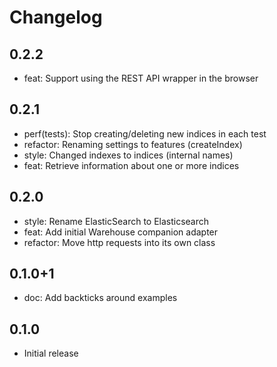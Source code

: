 # Changelog

## 0.2.2
- feat: Support using the REST API wrapper in the browser

## 0.2.1
- perf(tests): Stop creating/deleting new indices in each test
- refactor: Renaming settings to features (createIndex)
- style: Changed indexes to indices (internal names)
- feat: Retrieve information about one or more indices

## 0.2.0
- style: Rename ElasticSearch to Elasticsearch
- feat: Add initial Warehouse companion adapter
- refactor: Move http requests into its own class 

## 0.1.0+1
- doc: Add backticks around examples

## 0.1.0
- Initial release
